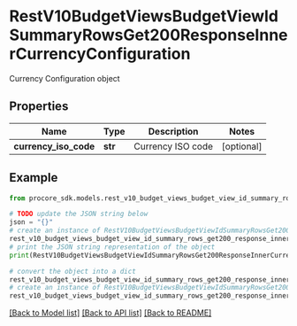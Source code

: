 # RestV10BudgetViewsBudgetViewIdSummaryRowsGet200ResponseInnerCurrencyConfiguration

Currency Configuration object

## Properties

Name | Type | Description | Notes
------------ | ------------- | ------------- | -------------
**currency_iso_code** | **str** | Currency ISO code | [optional] 

## Example

```python
from procore_sdk.models.rest_v10_budget_views_budget_view_id_summary_rows_get200_response_inner_currency_configuration import RestV10BudgetViewsBudgetViewIdSummaryRowsGet200ResponseInnerCurrencyConfiguration

# TODO update the JSON string below
json = "{}"
# create an instance of RestV10BudgetViewsBudgetViewIdSummaryRowsGet200ResponseInnerCurrencyConfiguration from a JSON string
rest_v10_budget_views_budget_view_id_summary_rows_get200_response_inner_currency_configuration_instance = RestV10BudgetViewsBudgetViewIdSummaryRowsGet200ResponseInnerCurrencyConfiguration.from_json(json)
# print the JSON string representation of the object
print(RestV10BudgetViewsBudgetViewIdSummaryRowsGet200ResponseInnerCurrencyConfiguration.to_json())

# convert the object into a dict
rest_v10_budget_views_budget_view_id_summary_rows_get200_response_inner_currency_configuration_dict = rest_v10_budget_views_budget_view_id_summary_rows_get200_response_inner_currency_configuration_instance.to_dict()
# create an instance of RestV10BudgetViewsBudgetViewIdSummaryRowsGet200ResponseInnerCurrencyConfiguration from a dict
rest_v10_budget_views_budget_view_id_summary_rows_get200_response_inner_currency_configuration_from_dict = RestV10BudgetViewsBudgetViewIdSummaryRowsGet200ResponseInnerCurrencyConfiguration.from_dict(rest_v10_budget_views_budget_view_id_summary_rows_get200_response_inner_currency_configuration_dict)
```
[[Back to Model list]](../README.md#documentation-for-models) [[Back to API list]](../README.md#documentation-for-api-endpoints) [[Back to README]](../README.md)



